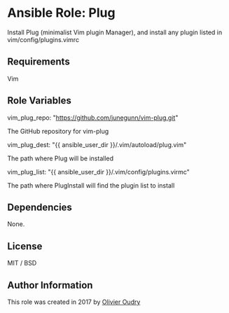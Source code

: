 # Ansible Role: Plug

Install Plug (minimalist Vim plugin Manager), and install any plugin listed in vim/config/plugins.vimrc 

## Requirements

Vim

## Role Variables

  vim_plug_repo: "https://github.com/junegunn/vim-plug.git"

The GitHub repository for vim-plug 

  vim_plug_dest: "{{ ansible_user_dir }}/.vim/autoload/plug.vim"

The path where Plug will be installed

  vim_plug_list: "{{ ansible_user_dir }}/.vim/config/plugins.virmc"

The path where PlugInstall will find the plugin list to install

## Dependencies

None.

## License

MIT / BSD

## Author Information

This role was created in 2017 by [Olivier Oudry](http://a2r.io/)
